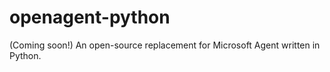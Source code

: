 # openagent-python
(Coming soon!) An open-source replacement for Microsoft Agent written in Python.
